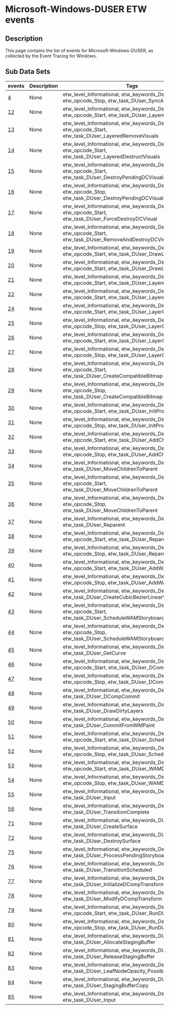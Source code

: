 # Microsoft-Windows-DUSER ETW events

## Description
This page contains the list of events for Microsoft-Windows-DUSER, as collected by the Event Tracing for Windows.

## Sub Data Sets
|events|Description|Tags|
|---|---|---|
|[4](events/event-4.md)|None|etw_level_Informational, etw_keywords_Default, etw_opcode_Stop, etw_task_DUser_SyncAdaptors|
|[12](events/event-12.md)|None|etw_level_Informational, etw_keywords_Default, etw_opcode_Start, etw_task_DUser_LayeredCreateVisuals|
|[13](events/event-13.md)|None|etw_level_Informational, etw_keywords_Default, etw_opcode_Start, etw_task_DUser_LayeredRemoveVisuals|
|[14](events/event-14.md)|None|etw_level_Informational, etw_keywords_Default, etw_opcode_Start, etw_task_DUser_LayeredDestructVisuals|
|[15](events/event-15.md)|None|etw_level_Informational, etw_keywords_Default, etw_opcode_Start, etw_task_DUser_DestroyPendingDCVisuals|
|[16](events/event-16.md)|None|etw_level_Informational, etw_keywords_Default, etw_opcode_Stop, etw_task_DUser_DestroyPendingDCVisuals|
|[17](events/event-17.md)|None|etw_level_Informational, etw_keywords_Default, etw_opcode_Start, etw_task_DUser_ForceDestroyDCVisual|
|[18](events/event-18.md)|None|etw_level_Informational, etw_keywords_Default, etw_opcode_Start, etw_task_DUser_RemoveAndDestroyDCVisual|
|[19](events/event-19.md)|None|etw_level_Informational, etw_keywords_Default, etw_opcode_Start, etw_task_DUser_DrawLayeredGadget|
|[20](events/event-20.md)|None|etw_level_Informational, etw_keywords_Default, etw_opcode_Start, etw_task_DUser_DrawLayeredGadget|
|[21](events/event-21.md)|None|etw_level_Informational, etw_keywords_Default, etw_opcode_Start, etw_task_DUser_LayeredGetBitmap|
|[22](events/event-22.md)|None|etw_level_Informational, etw_keywords_Default, etw_opcode_Start, etw_task_DUser_LayeredSetContent|
|[24](events/event-24.md)|None|etw_level_Informational, etw_keywords_Default, etw_opcode_Start, etw_task_DUser_LayerGadget|
|[25](events/event-25.md)|None|etw_level_Informational, etw_keywords_Default, etw_opcode_Stop, etw_task_DUser_LayerGadget|
|[26](events/event-26.md)|None|etw_level_Informational, etw_keywords_Default, etw_opcode_Start, etw_task_DUser_LayerGadgetLoop|
|[27](events/event-27.md)|None|etw_level_Informational, etw_keywords_Default, etw_opcode_Stop, etw_task_DUser_LayerGadgetLoop|
|[28](events/event-28.md)|None|etw_level_Informational, etw_keywords_Default, etw_opcode_Start, etw_task_DUser_CreateCompatibleBitmap|
|[29](events/event-29.md)|None|etw_level_Informational, etw_keywords_Default, etw_opcode_Stop, etw_task_DUser_CreateCompatibleBitmap|
|[30](events/event-30.md)|None|etw_level_Informational, etw_keywords_Default, etw_opcode_Start, etw_task_DUser_InitProperties|
|[31](events/event-31.md)|None|etw_level_Informational, etw_keywords_Default, etw_opcode_Stop, etw_task_DUser_InitProperties|
|[32](events/event-32.md)|None|etw_level_Informational, etw_keywords_Default, etw_opcode_Start, etw_task_DUser_AddChildVisual|
|[33](events/event-33.md)|None|etw_level_Informational, etw_keywords_Default, etw_opcode_Stop, etw_task_DUser_AddChildVisual|
|[34](events/event-34.md)|None|etw_level_Informational, etw_keywords_Default, etw_task_DUser_MoveChildrenToParent|
|[35](events/event-35.md)|None|etw_level_Informational, etw_keywords_Default, etw_opcode_Start, etw_task_DUser_MoveChildrenToParent|
|[36](events/event-36.md)|None|etw_level_Informational, etw_keywords_Default, etw_opcode_Stop, etw_task_DUser_MoveChildrenToParent|
|[37](events/event-37.md)|None|etw_level_Informational, etw_keywords_Default, etw_task_DUser_Reparent|
|[38](events/event-38.md)|None|etw_level_Informational, etw_keywords_Default, etw_opcode_Start, etw_task_DUser_Reparent|
|[39](events/event-39.md)|None|etw_level_Informational, etw_keywords_Default, etw_opcode_Stop, etw_task_DUser_Reparent|
|[40](events/event-40.md)|None|etw_level_Informational, etw_keywords_Default, etw_opcode_Start, etw_task_DUser_AddWAMTransitions|
|[41](events/event-41.md)|None|etw_level_Informational, etw_keywords_Default, etw_opcode_Stop, etw_task_DUser_AddWAMTransitions|
|[42](events/event-42.md)|None|etw_level_Informational, etw_keywords_Default, etw_task_DUser_CreateCubicBezierLinearVectorTransition|
|[43](events/event-43.md)|None|etw_level_Informational, etw_keywords_Default, etw_opcode_Start, etw_task_DUser_ScheduleWAMStoryboard|
|[44](events/event-44.md)|None|etw_level_Informational, etw_keywords_Default, etw_opcode_Stop, etw_task_DUser_ScheduleWAMStoryboard|
|[45](events/event-45.md)|None|etw_level_Informational, etw_keywords_Default, etw_task_DUser_GetCurve|
|[46](events/event-46.md)|None|etw_level_Informational, etw_keywords_Default, etw_opcode_Start, etw_task_DUser_DCompCommit|
|[47](events/event-47.md)|None|etw_level_Informational, etw_keywords_Default, etw_opcode_Stop, etw_task_DUser_DCompCommit|
|[48](events/event-48.md)|None|etw_level_Informational, etw_keywords_Default, etw_task_DUser_DCompCommit|
|[49](events/event-49.md)|None|etw_level_Informational, etw_keywords_Default, etw_task_DUser_DrawDirtyLayers|
|[50](events/event-50.md)|None|etw_level_Informational, etw_keywords_Default, etw_task_DUser_CommitFromWMPaint|
|[51](events/event-51.md)|None|etw_level_Informational, etw_keywords_Default, etw_opcode_Start, etw_task_DUser_ScheduleTransitions|
|[52](events/event-52.md)|None|etw_level_Informational, etw_keywords_Default, etw_opcode_Stop, etw_task_DUser_ScheduleTransitions|
|[53](events/event-53.md)|None|etw_level_Informational, etw_keywords_Default, etw_opcode_Start, etw_task_DUser_WAMDelay|
|[54](events/event-54.md)|None|etw_level_Informational, etw_keywords_Default, etw_opcode_Stop, etw_task_DUser_WAMDelay|
|[55](events/event-55.md)|None|etw_level_Informational, etw_keywords_Default, etw_task_DUser_Input|
|[56](events/event-56.md)|None|etw_level_Informational, etw_keywords_Default, etw_task_DUser_TransitionComplete|
|[71](events/event-71.md)|None|etw_level_Informational, etw_keywords_DUserSurface, etw_task_DUser_CreateSurface|
|[72](events/event-72.md)|None|etw_level_Informational, etw_keywords_DUserSurface, etw_task_DUser_DestroySurface|
|[75](events/event-75.md)|None|etw_level_Informational, etw_keywords_Default, etw_task_DUser_ProcessPendingStoryboards|
|[76](events/event-76.md)|None|etw_level_Informational, etw_keywords_Default, etw_task_DUser_TransitionScheduled|
|[77](events/event-77.md)|None|etw_level_Informational, etw_keywords_Default, etw_task_DUser_InitializeDCompTransforms|
|[78](events/event-78.md)|None|etw_level_Informational, etw_keywords_Default, etw_task_DUser_ModifyDCompTransform|
|[79](events/event-79.md)|None|etw_level_Informational, etw_keywords_Default, etw_opcode_Start, etw_task_DUser_RunDUIPVLAnimation|
|[80](events/event-80.md)|None|etw_level_Informational, etw_keywords_Default, etw_opcode_Stop, etw_task_DUser_RunDUIPVLAnimation|
|[81](events/event-81.md)|None|etw_level_Informational, etw_keywords_DUserSurface, etw_task_DUser_AllocateStagingBuffer|
|[82](events/event-82.md)|None|etw_level_Informational, etw_keywords_DUserSurface, etw_task_DUser_ReleaseStagingBuffer|
|[83](events/event-83.md)|None|etw_level_Informational, etw_keywords_Default, etw_task_DUser_LeafNodeOpacity_PossibleLayerPush|
|[84](events/event-84.md)|None|etw_level_Informational, etw_keywords_DUserSurface, etw_task_DUser_StagingBufferCopy|
|[85](events/event-85.md)|None|etw_level_Informational, etw_keywords_Default, etw_task_DUser_Input|
